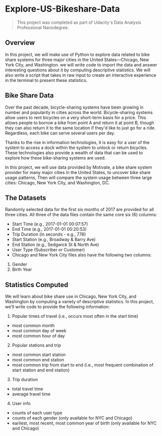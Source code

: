 # Explore-US-Bikeshare-Data

> This project was completed as part of Udacity's Data Analysis Professional Nanodegree.

## Overview

In this project, we will make use of Python to explore data related to bike share systems for three major cities in the United States—Chicago, New York City, and Washington. we will write code to import the data and answer interesting questions about it by computing descriptive statistics. We will also write a script that takes in raw input to create an interactive experience in the terminal to present these statistics.

## Bike Share Data
Over the past decade, bicycle-sharing systems have been growing in number and popularity in cities across the world. Bicycle-sharing systems allow users to rent bicycles on a very short-term basis for a price. This allows people to borrow a bike from point A and return it at point B, though they can also return it to the same location if they'd like to just go for a ride. Regardless, each bike can serve several users per day.

Thanks to the rise in information technologies, it is easy for a user of the system to access a dock within the system to unlock or return bicycles. These technologies also provide a wealth of data that can be used to explore how these bike-sharing systems are used.

In this project, we will use data provided by Motivate, a bike share system provider for many major cities in the United States, to uncover bike share usage patterns, Then will compare the system usage between three large cities: Chicago, New York City, and Washington, DC.

## The Datasets
Randomly selected data for the first six months of 2017 are provided for all three cities. All three of the data files contain the same core six (6) columns:

* Start Time (e.g., 2017-01-01 00:07:57)
* End Time (e.g., 2017-01-01 00:20:53)
* Trip Duration (in seconds - e.g., 776)
* Start Station (e.g., Broadway & Barry Ave)
* End Station (e.g., Sedgwick St & North Ave)
* User Type (Subscriber or Customer)
* Chicago and New York City files also have the following two columns:
1. Gender
2. Birth Year

## Statistics Computed

We will learn about bike share use in Chicago, New York City, and Washington by computing a variety of descriptive statistics. In this project, we'll write code to provide the following information:

1. Popular times of travel (i.e., occurs most often in the start time)
* most common month
* most common day of week
* most common hour of day

2. Popular stations and trip
* most common start station
* most common end station
* most common trip from start to end (i.e., most frequent combination of start station and end station)

3. Trip duration
* total travel time
* average travel time

4. User info
* counts of each user type
* counts of each gender (only available for NYC and Chicago)
* earliest, most recent, most common year of birth (only available for NYC and Chicago)
